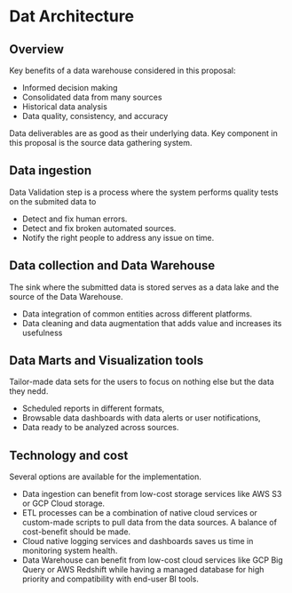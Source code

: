 # Dat Architecture

## Overview

Key benefits of a data warehouse considered in this proposal:

* Informed decision making
* Consolidated data from many sources
* Historical data analysis
* Data quality, consistency, and accuracy

Data deliverables are as good as their underlying data. Key component in this proposal is the source data gathering system.


## Data ingestion

Data Validation step is a process where the system performs quality tests on the submited data to

* Detect and fix human errors.
* Detect and fix broken automated sources.
* Notify the right people to address any issue on time.


## Data collection and Data Warehouse

The sink where the submitted data is stored serves as a data lake and the source of the Data Warehouse. 

* Data integration of common entities across different platforms.
* Data cleaning and data augmentation that adds value and increases its usefulness

## Data Marts and Visualization tools

Tailor-made data sets for the users to focus on nothing else but the data they nedd.

* Scheduled reports in different formats,
* Browsable data dashboards with data alerts or user notifications,
* Data ready to be analyzed across sources.

## Technology and cost

Several options are available for the implementation.

* Data ingestion can benefit from low-cost storage services like AWS S3 or GCP Cloud storage. 
* ETL processes can be a combination of native cloud services or custom-made scripts to pull data from the data sources. A balance of cost-benefit should be made.
* Cloud native logging services and dashboards saves us time in monitoring system health.
* Data Warehouse can benefit from low-cost cloud services like GCP Big Query or AWS Redshift while having a managed database for high priority and compatibility with end-user BI tools.